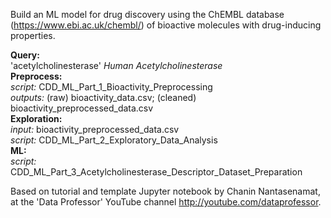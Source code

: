 Build an ML model for drug discovery using the ChEMBL database (https://www.ebi.ac.uk/chembl/) of bioactive molecules with drug-inducing properties.

**Query:** \
'acetylcholinesterase' *Human Acetylcholinesterase*\
**Preprocess:** \
*script:* CDD_ML_Part_1_Bioactivity_Preprocessing \
*outputs:* (raw) bioactivity_data.csv; (cleaned) bioactivity_preprocessed_data.csv\
**Exploration:** \
*input:* bioactivity_preprocessed_data.csv\
*script:* CDD_ML_Part_2_Exploratory_Data_Analysis\
**ML:** \
*script:* CDD_ML_Part_3_Acetylcholinesterase_Descriptor_Dataset_Preparation


Based on tutorial and template Jupyter notebook by Chanin Nantasenamat, 
at the 'Data Professor' YouTube channel http://youtube.com/dataprofessor.